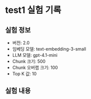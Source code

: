# test1 실험 기록
## 실험 정보
- 버전: 2.0
- 임베딩 모델: text-embedding-3-small
- LLM 모델: gpt-4.1-mini
- Chunk 크기: 500
- Chunk 오버랩 크기: 100
- Top K 값: 10

## 실험 내용
